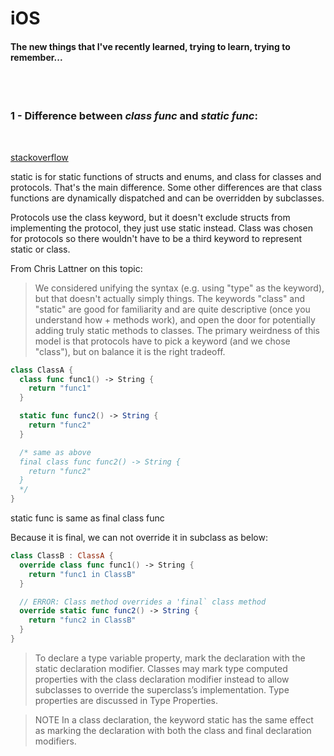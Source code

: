 # iOS
#### The new things that I've recently learned, trying to learn, trying to remember...

<br/>
<br/>


### 1 - Difference between **_class func_** and **_static func_**:
<br/>

[stackoverflow](https://stackoverflow.com/questions/25156377/what-is-the-difference-between-static-func-and-class-func-in-swift)

static is for static functions of structs and enums, and class for classes and protocols.
That's the main difference. Some other differences are that class functions are dynamically dispatched and can be overridden by subclasses.

Protocols use the class keyword, but it doesn't exclude structs from implementing the protocol, they just use static instead. Class was chosen for protocols so there wouldn't have to be a third keyword to represent static or class.

From Chris Lattner on this topic:

> We considered unifying the syntax (e.g. using "type" as the keyword), but that doesn't actually simply things. The keywords "class" and "static" are good for familiarity and are quite descriptive (once you understand how + methods work), and open the door for potentially adding truly static methods to classes. The primary weirdness of this model is that protocols have to pick a keyword (and we chose "class"), but on balance it is the right tradeoff.

```swift
class ClassA {
  class func func1() -> String {
    return "func1"
  }

  static func func2() -> String {
    return "func2"
  }

  /* same as above
  final class func func2() -> String {
    return "func2"
  }
  */
}
```

static func is same as final class func

Because it is final, we can not override it in subclass as below:

```swift
class ClassB : ClassA {
  override class func func1() -> String {
    return "func1 in ClassB"
  }

  // ERROR: Class method overrides a 'final` class method
  override static func func2() -> String {
    return "func2 in ClassB"
  }
}
```

> To declare a type variable property, mark the declaration with the static declaration modifier. Classes may mark type computed properties with the class declaration modifier instead to allow subclasses to override the superclass’s implementation. Type properties are discussed in Type Properties.

> NOTE
>In a class declaration, the keyword static has the same effect as marking the declaration with both the class and final declaration modifiers.
